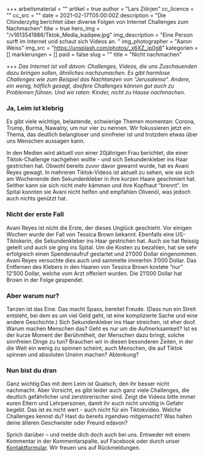 +++
arbeitsmaterial = ""
artikel = true
author = "Lars Ziörjen"
cc_licence = ""
cc_src = ""
date = 2021-02-17T05:00:00Z
description = "Die Chinderzytig berichtet über diverse Folgen von Internet Challenges zum Nachmachen"
fdw = true
hero_img = "/v1613541986/Tktok_Media_kqdqew.jpg"
img_description = "Eine Person surft im Internet und schaut sich Videos an. "
img_photographer = "Aaron Weiss"
img_src = "https://unsplash.com/photos/_x6XZ_jp0g8"
kategorien = []
markierungen = []
paid = false
slug = ""
title = "Nicht nachmachen"

+++
_Das Internet ist voll davon: Challenges, Videos, die uns Zuschauenden dazu bringen sollen, ähnliches nachzumachen. Es gibt harmlose Challenges wie zum Beispiel das Nachtanzen von “Jerusalema”. Andere, ein wenig, höflich gesagt, doofere Challenges können gut auch zu Problemen führen. Und wir raten: Kinder, nicht zu Hause nachmachen._

### Ja, Leim ist klebrig

Es gibt viele wichtige, belastende, schwierige Themen momentan: Corona, Trump, Burma, Nawalny, um nur vier zu nennen. Wir fokussieren jetzt ein Thema, das deutlich belangloser und sinnfreier ist und trotzdem etwas über uns Menschen aussagen kann.

In den Medien wird aktuell von einer 20jährigen Frau berichtet, die einer Tiktok-Challenge nachgehen wollte - und sich Sekundenkleber ins Haar gestrichen hat. Obwohl bereits zuvor davor gewarnt wurde, hat es Avani Reyes gewagt. In mehreren Tiktok-Videos ist aktuell zu sehen, wie sie sich am Wochenende den Sekundenkleber in ihre kurzen Haare geschmiert hat. Seither kann sie sich nicht mehr kämmen und ihre Kopfhaut “brennt”. Im Spital konnten sie Avani nicht helfen und empfahlen Olivenöl, was jedoch auch nichts genützt hat.

### Nicht der erste Fall

Avani Reyes ist nicht die Erste, der dieses Unglück geschieht. Vor einigen Wochen wurde der Fall von Tessica Brown bekannt. Ebenfalls eine US-Tiktokerin, die Sekundenkleber ins Haar gestrichen hat. Auch sie hat fleissig geteilt und auch sie ging ins Spital. Um die Kosten zu bezahlen, hat sie sehr erfolgreich einen Spendenaufruf gestartet und 21’000 Dollar eingenommen. Avani Reyes versuchte dies auch und sammelte immerhin 3’000 Dollar. Das Entfernen des Klebers in den Haaren von Tessica Brown kostete “nur” 12’500 Dollar, welche vom Arzt offeriert wurden. Die 21’000 Dollar hat Brown in der Folge gespendet.

### Aber warum nur?

Tanzen ist das Eine. Das macht Spass, bereitet Freude. (Dass nun ein Streit entsteht, bei dem es um viel Geld geht, ist eine komplizierte Sache und eine andere Geschichte.) Sich Sekundenkleber ins Haar streichen, ist eher doof. Warum machen Menschen das? Geht es nur um die Aufmerksamkeit? Ist es der kurze Moment der Berühmtheit, der Menschen dazu bringt, solche sinnfreien Dinge zu tun? Brauchen wir in diesen besonderen Zeiten, in der die Welt ein wenig zu spinnen scheint, auch Menschen, die auf Tiktok spinnen und absoluten Unsinn machen? Ablenkung?

### Nun bist du dran

Ganz wichtig:Das mit dem Leim ist Quatsch, den ihr besser nicht nachmacht. Aber Vorsicht, es gibt leider auch ganz viele Challenges, die deutlich gefährlicher und zerstörerischer sind. Zeigt die Videos bitte immer euren Eltern und Lehrpersonen, damit ihr euch nicht unnötig in Gefahr begebt. Das ist es nicht wert - auch nicht für ein Tiktokvideo. Welche Challenges kennst du? Hast du bereits irgendwo mitgemacht? Was halten deine älteren Geschwister oder Freund edavon?

Sprich darüber – und melde dich doch auch bei uns. Entweder mit einem Kommentar in der Kommentarspalte, auf Facebook oder durch unser [Kontaktformular](https://www.chinderzytig.ch/kontakt/). Wir freuen uns auf Rückmeldungen.
